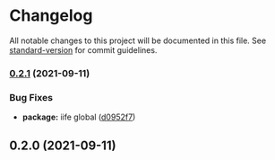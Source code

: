 # Changelog

All notable changes to this project will be documented in this file. See [standard-version](https://github.com/conventional-changelog/standard-version) for commit guidelines.

### [0.2.1](https://github.com/ch0w0/waterctl/compare/v0.2.0...v0.2.1) (2021-09-11)


### Bug Fixes

* **package:** iife global ([d0952f7](https://github.com/ch0w0/waterctl/commit/d0952f75824622a13d563437b87836c940a978c5))

## 0.2.0 (2021-09-11)
